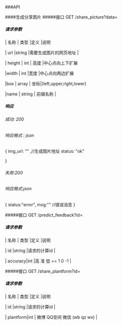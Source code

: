 ###API

####生成分享图片
#####接口
GET  /share_picture?data=
##### 请求参数
| 名称 | 类型 |定义  |说明

| url    |string |需要生成图片的网页地址 |

| height | int | 高度 |中心点向上下扩展

|width | int |宽度 |中心点向两边扩展

|box | array | 坐标|(left,upper,right,lower)

|name | string | 前缀名称 |


##### 响应

###### 成功: 200
###### 响应格式 : json
{
    img_url: "" ,//生成图片地址
    status: "ok"
    
}
  
###### 失败:200
###### 响应格式:json
{
    status:"error",
    msg:"" //错误消息
}



#####接口
GET  /predict_feedback?id=
##### 请求参数
| 名称 | 类型 |定义  |说明

| id    |string |请求的计算id |

| accuracy|int |高 准 低 == 1 0 -1 |

#####接口
GET  /share_plantform?id=
##### 请求参数
| 名称 | 类型 |定义  |说明

| id    |string |请求的计算id |

| plantform|int | 微博 QQ空间 微信 (wb qz wx) |
